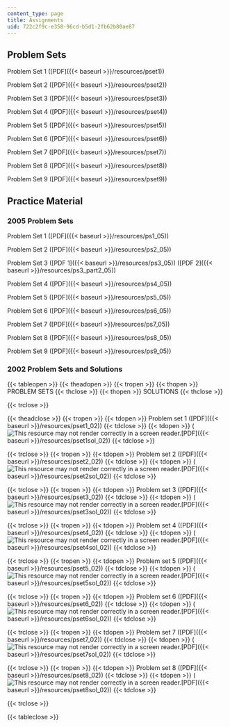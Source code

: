 ```yaml
---
content_type: page
title: Assignments
uid: 722c2f9c-e358-96cd-b5d1-2fb62b80ae87
---
```


Problem Sets
------------

Problem Set 1 ([PDF]({{< baseurl >}}/resources/pset1))

Problem Set 2 ([PDF]({{< baseurl >}}/resources/pset2))

Problem Set 3 ([PDF]({{< baseurl >}}/resources/pset3))

Problem Set 4 ([PDF]({{< baseurl >}}/resources/pset4))

Problem Set 5 ([PDF]({{< baseurl >}}/resources/pset5))

Problem Set 6 ([PDF]({{< baseurl >}}/resources/pset6))

Problem Set 7 ([PDF]({{< baseurl >}}/resources/pset7))

Problem Set 8 ([PDF]({{< baseurl >}}/resources/pset8))

Problem Set 9 ([PDF]({{< baseurl >}}/resources/pset9))

Practice Material
-----------------

### 2005 Problem Sets

Problem Set 1 ([PDF]({{< baseurl >}}/resources/ps1_05))

Problem Set 2 ([PDF]({{< baseurl >}}/resources/ps2_05))

Problem Set 3 ([PDF 1]({{< baseurl >}}/resources/ps3_05)) ([PDF 2]({{< baseurl >}}/resources/ps3_part2_05))

Problem Set 4 ([PDF]({{< baseurl >}}/resources/ps4_05))

Problem Set 5 ([PDF]({{< baseurl >}}/resources/ps5_05))

Problem Set 6 ([PDF]({{< baseurl >}}/resources/ps6_05))

Problem Set 7 ([PDF]({{< baseurl >}}/resources/ps7_05))

Problem Set 8 ([PDF]({{< baseurl >}}/resources/ps8_05))

Problem Set 9 ([PDF]({{< baseurl >}}/resources/ps9_05))

### 2002 Problem Sets and Solutions

{{< tableopen >}}
{{< theadopen >}}
{{< tropen >}}
{{< thopen >}}
PROBLEM SETS
{{< thclose >}}
{{< thopen >}}
SOLUTIONS
{{< thclose >}}

{{< trclose >}}

{{< theadclose >}}
{{< tropen >}}
{{< tdopen >}}
Problem set 1 ([PDF]({{< baseurl >}}/resources/pset1_02))
{{< tdclose >}}
{{< tdopen >}}
(![This resource may not render correctly in a screen reader.](/images/inacessible.gif)[PDF]({{< baseurl >}}/resources/pset1sol_02))
{{< tdclose >}}

{{< trclose >}}
{{< tropen >}}
{{< tdopen >}}
Problem set 2 ([PDF]({{< baseurl >}}/resources/pset2_02))
{{< tdclose >}}
{{< tdopen >}}
(![This resource may not render correctly in a screen reader.](/images/inacessible.gif)[PDF]({{< baseurl >}}/resources/pset2sol_02))
{{< tdclose >}}

{{< trclose >}}
{{< tropen >}}
{{< tdopen >}}
Problem set 3 ([PDF]({{< baseurl >}}/resources/pset3_02))
{{< tdclose >}}
{{< tdopen >}}
(![This resource may not render correctly in a screen reader.](/images/inacessible.gif)[PDF]({{< baseurl >}}/resources/pset3sol_02))
{{< tdclose >}}

{{< trclose >}}
{{< tropen >}}
{{< tdopen >}}
Problem set 4 ([PDF]({{< baseurl >}}/resources/pset4_02))
{{< tdclose >}}
{{< tdopen >}}
(![This resource may not render correctly in a screen reader.](/images/inacessible.gif)[PDF]({{< baseurl >}}/resources/pset4sol_02))
{{< tdclose >}}

{{< trclose >}}
{{< tropen >}}
{{< tdopen >}}
Problem set 5 ([PDF]({{< baseurl >}}/resources/pset5_02))
{{< tdclose >}}
{{< tdopen >}}
(![This resource may not render correctly in a screen reader.](/images/inacessible.gif)[PDF]({{< baseurl >}}/resources/pset5sol_02))
{{< tdclose >}}

{{< trclose >}}
{{< tropen >}}
{{< tdopen >}}
Problem set 6 ([PDF]({{< baseurl >}}/resources/pset6_02))
{{< tdclose >}}
{{< tdopen >}}
(![This resource may not render correctly in a screen reader.](/images/inacessible.gif)[PDF]({{< baseurl >}}/resources/pset6sol_02))
{{< tdclose >}}

{{< trclose >}}
{{< tropen >}}
{{< tdopen >}}
Problem set 7 ([PDF]({{< baseurl >}}/resources/pset7_02))
{{< tdclose >}}
{{< tdopen >}}
(![This resource may not render correctly in a screen reader.](/images/inacessible.gif)[PDF]({{< baseurl >}}/resources/pset7sol_02))
{{< tdclose >}}

{{< trclose >}}
{{< tropen >}}
{{< tdopen >}}
Problem set 8 ([PDF]({{< baseurl >}}/resources/pset8_02))
{{< tdclose >}}
{{< tdopen >}}
(![This resource may not render correctly in a screen reader.](/images/inacessible.gif)[PDF]({{< baseurl >}}/resources/pset8sol_02))
{{< tdclose >}}

{{< trclose >}}

{{< tableclose >}}
